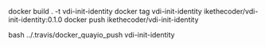 docker build . -t vdi-init-identity
docker tag vdi-init-identity ikethecoder/vdi-init-identity:0.1.0
docker push ikethecoder/vdi-init-identity

bash ../.travis/docker_quayio_push vdi-init-identity
